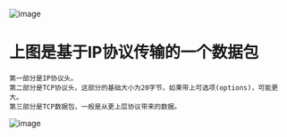 ![image](https://user-images.githubusercontent.com/90752081/138622874-735ef9ba-29ad-4733-887e-90a0cdc65ecb.png)
# 上图是基于IP协议传输的一个数据包
```
第一部分是IP协议头。
第二部分是TCP协议头，这部分的基础大小为20字节，如果带上可选项(options)，可能更大。
第三部分是TCP数据包，一般是从更上层协议带来的数据。
```
![image](https://user-images.githubusercontent.com/90752081/138593255-e2e3e999-5fc5-4507-b756-ac84ac474b38.png)
